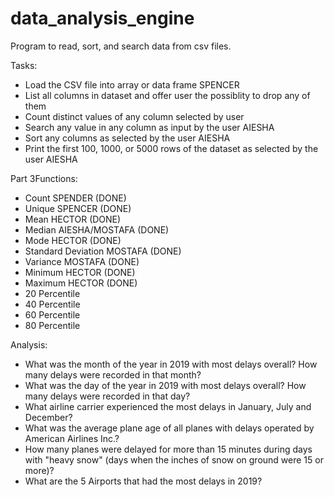 # data_analysis_engine
Program to read, sort, and search data from csv files.


Tasks:
- Load the CSV file into array or data frame SPENCER
- List all columns in dataset and offer user the possiblity to drop any of them
- Count distinct values of any column selected by user
- Search any value in any column as input by the user AIESHA
- Sort any columns as selected by the user AIESHA
- Print the first 100, 1000, or 5000 rows of the dataset as selected by the user AIESHA


Part 3Functions:
- Count SPENDER (DONE)
- Unique SPENCER (DONE)
- Mean HECTOR (DONE)
- Median AIESHA/MOSTAFA (DONE)
- Mode HECTOR (DONE)
- Standard Deviation MOSTAFA (DONE)
- Variance MOSTAFA (DONE)
- Minimum HECTOR (DONE)
- Maximum HECTOR (DONE)
- 20 Percentile
- 40 Percentile
- 60 Percentile
- 80 Percentile

Analysis:
- What was the month of the year in 2019 with most delays overall? 
  How many delays were recorded in that month?
- What was the day of the year in 2019 with most delays overall? 
  How many delays were recorded in that day?
- What airline carrier experienced the most delays in January, July 
  and December?
- What was the average plane age of all planes with delays operated by 
  American Airlines Inc.?
- How many planes were delayed for more than 15 minutes during days with 
  "heavy snow" (days when the inches of snow on ground were 15 or more)?
- What are the 5 Airports that had the most delays in 2019? 
